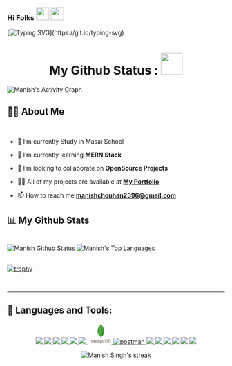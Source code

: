 ### Hi Folks <img src= "https://media2.giphy.com/media/Lm5hxmmI6ucOQGfjKj/giphy.gif?cid=6c09b952o9xti0m387z597k2xqipch3qmqjydym98oef87ve&rid=giphy.gif&ct=s" width= "30" height= "30"> <img src= "https://media.tenor.com/images/2adfe94e69139f3e22623b61d375a7a7/tenor.gif" width= "30" height= "30">


[![Typing SVG](https://readme-typing-svg.herokuapp.com?font=Architects+Daughter&color=22EBF7&size=25&center=false&lines=I+am+Manish+Singh+Chouhan;Asprirant+of+Full+stack+web+developer...)](https://git.io/typing-svg)




<h1 align="center">My Github Status : <img src="https://c.tenor.com/I5iY9Hj8YGQAAAAi/kroppa-digital.gif" height="50px" width="50px"/> </h1>



<!-- <img src="https://camo.githubusercontent.com/992babdffd8c74a1502de375fbdf7e4d54773242/68747470733a2f2f6d656469612e67697068792e636f6d2f6d656469612f53576f536b4e36447854737a71494b4571762f67697068792e676966" align="right" width="50%" /> -->

<img alt="Manish's Activity Graph" src="https://activity-graph.herokuapp.com/graph?username=manishchouhan2396&bg_color=0D1117&color=5BCDEC&line=5BCDEC&point=FFFFFF&hide_border=true" />


 ## 🙋‍♂️ About Me


</br>

- 🔭 I’m currently Study in Masai School

- 🌱 I’m currently learning **MERN Stack**

- 👯 I’m looking to collaborate on **OpenSource Projects**
- 👨‍💻 All of my projects are available at **[My Portfolio](https://manishchouhan.vercel.app/)**


- 📫 How to reach me **manishchouhan2396@gmail.com**



## 📊 My Github Stats

  <br/>
    <a href="manishchouhan.vercel.app"><img alt="Manish Github Status" style="width:57%" src="https://github-readme-stats.vercel.app/api?username=manishchouhan2396&show_icons=true&count_private=true&theme=react&hide_border=true&bg_color=0D1117" /></a>
  <a href="https://github.com/manishchouhan2396/github-readme-stats"><img alt="Manish's Top Languages" style="width:42%" src="https://github-readme-stats.vercel.app/api/top-langs/?username=manishchouhan2396&langs_count=8&count_private=true&layout=compact&theme=react&hide_border=true&bg_color=0D1117" /></a> 


<br/> 


<br/>

[![trophy](https://github-profile-trophy.vercel.app/?username=manishchouhan2396)](https://github.com/ryo-ma/github-profile-trophy)



</br>
<hr> 

## 🚀 Languages and Tools:

<p align="center"> 
    <a href="https://reactjs.org/" target="_blank"> <img src="https://img.icons8.com/color/48/000000/react-native.png"/> </a>
    <a href="https://developer.mozilla.org/en-US/docs/Web/JavaScript" target="_blank"> <img src="https://img.icons8.com/color/48/000000/javascript.png"/> </a> 
    <a href="https://www.w3.org/html/" target="_blank"> <img src="https://img.icons8.com/color/48/000000/html-5.png"/> </a> 
    <a href="https://www.w3schools.com/css/" target="_blank"> <img src="https://img.icons8.com/color/48/000000/css3.png"/> </a> 
    <a href="https://getbootstrap.com" target="_blank"> <img src="https://img.icons8.com/color/48/000000/bootstrap.png"/> </a>  
    <a style="padding-right:8px;" href="https://nodejs.org" target="_blank"> <img src="https://img.icons8.com/color/48/000000/nodejs.png"/> </a> 
    <a href="https://www.mongodb.com/" target="_blank"> <img src="https://raw.githubusercontent.com/devicons/devicon/master/icons/mongodb/mongodb-original-wordmark.svg" alt="mongodb" width="48" height="48"/> </a> 
    <a href="https://postman.com" target="_blank"> <img src="https://www.vectorlogo.zone/logos/getpostman/getpostman-icon.svg" alt="postman" width="45" height="45"/> </a>   
    <a href="https://git-scm.com/" target="_blank"> <img src="https://img.icons8.com/color/48/000000/git.png"/> </a> 
    <a href="https://redux.js.org" target="_blank"> <img src="https://img.icons8.com/color/48/000000/redux.png"/> </a>
    <a href="https://expressjs.com" target="_blank"> <img src="https://img.icons8.com/color/48/000000/express.png"/> </a>
    <a href="https://icons8.com/icon/111953/json"><img src="https://img.icons8.com/material-outlined/48/000000/json.png"/></a>
    <a href="https://icons8.com/icon/24895/npm"><img src="https://img.icons8.com/color/48/000000/npm.png"/></a>
    <a href="https://icons8.com/icon/gFw7X5Tbl3ss/material-ui"><img src="https://img.icons8.com/color/48/000000/material-ui.png"/></a>
</p>


<p align="center">
    <a href="https://github.com/manishchouhan2396/github-readme-streak-stats">
        <img title="🔥 Get streak stats for your profile at git.io/streak-stats" alt="Manish Singh's streak" src="https://github-readme-streak-stats.herokuapp.com/?user=manishchouhan2396&theme=black-ice&hide_border=true&stroke=0000&background=060A0CD0"/>
    </a>
</p>
